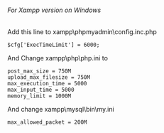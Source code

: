 ###### For Xampp version on Windows

Add this line to xampp\phpmyadmin\config.inc.php

    $cfg['ExecTimeLimit'] = 6000;
And Change xampp\php\php.ini to

    post_max_size = 750M 
    upload_max_filesize = 750M   
    max_execution_time = 5000
    max_input_time = 5000
    memory_limit = 1000M
And change xampp\mysql\bin\my.ini

    max_allowed_packet = 200M
